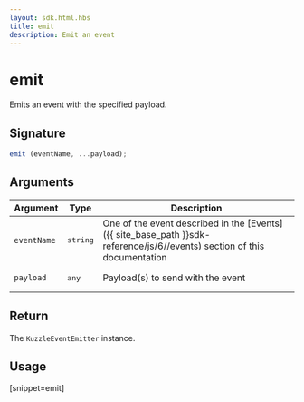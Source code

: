 ```yaml
---
layout: sdk.html.hbs
title: emit
description: Emit an event
---
```


# emit

Emits an event with the specified payload.


## Signature

```js
emit (eventName, ...payload);
```

## Arguments

| Argument   | Type     | Description      |
| ---------- | -------- | -------- |
| `eventName`    | <pre>string</pre> | One of the event described in the [Events]({{ site_base_path }}sdk-reference/js/6//events) section of this documentation |
| `payload` | <pre>any</pre> | Payload(s) to send with the event     |

## Return

The `KuzzleEventEmitter` instance.

## Usage

[snippet=emit]
